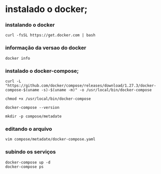 #  instalado o docker;

### instalando o docker

    curl -fsSL https://get.docker.com | bash
    
### informação da versao do docker

    docker info

### instalado o docker-compose;

    curl -L "https://github.com/docker/compose/releases/download/1.27.3/docker-compose-$(uname -s)-$(uname -m)" -o /usr/local/bin/docker-compose
    
    chmod +x /usr/local/bin/docker-compose
    
    docker-compose --version
    
    mkdir -p compose/metadate
    
### editando o arquivo 

    vim compose/metadate/docker-compose.yaml
    
### subindo os serviços

    docker-compose up -d
    docker-compose ps



